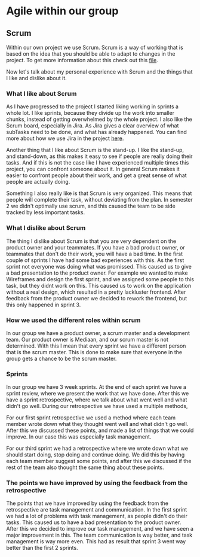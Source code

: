 # Agile within our group

## Scrum
Within our own project we use Scrum. Scrum is a way of working that is based on the idea that you should be able to adapt to changes in the project. To get more information about this check out this [file](Scrum.md).

Now let's talk about my personal experience with Scrum and the things that I like and dislike about it.

### What I like about Scrum
As I have progressed to the project I started liking working in sprints a whole lot. I like sprints, because they divide up the work into smaller chunks, instead of getting overwhelmed by the whole project. I also like the Scrum board, especially in Jira. As Jira gives a clear overview of what subTasks need to be done, and what has already happened. You can find more about how we use Jira in the project [here](Jira.md).

Another thing that I like about Scrum is the stand-up. I like the stand-up, and stand-down, as this makes it easy to see if people are really doing their tasks. And if this is not the case like I have experienced multiple times this project, you can confront someone about it. In general Scrum makes it easier to confront people about their work, and get a great sense of what people are actually doing.

Something I also really like is that Scrum is very organized. This means that people will complete their task, without deviating from the plan. In semester 2 we didn't optimally use scrum, and this caused the team to be side tracked by less important tasks. 

### What I dislike about Scrum
The thing I dislike about Scrum is that you are very dependent on the product owner and your teammates. If you have a bad product owner, or teammates that don't do their work, you will have a bad time. In the first couple of sprints I have had some bad experiences with this. As the first sprint not everyone was doing what was promissed. This caused us to give a bad presentation to the product owner. For example we wanted to make Wireframes and design the first sprint, and we assigned some people to this task, but they didnt work on this. This caused us to work on the application without a real design, which resulted in a pretty lackluster frontend. After feedback from the product owner we decided to rework the frontend, but this only happened in sprint 3. 

### How we used the different roles within scrum
In our group we have a product owner, a scrum master and a development team. Our product owner is Mediaan, and our scrum master is not determined. With this I mean that every sprint we have a different person that is the scrum master. This is done to make sure that everyone in the group gets a chance to be the scrum master. 

### Sprints
In our group we have 3 week sprints. At the end of each sprint we have a sprint review, where we present the work that we have done. After this we have a sprint retrospective, where we talk about what went well and what didn't go well. During our retrospective we have used a multiple methods, 

For our first sprint retrospective we used a method where each team member wrote down what they thought went well and what didn't go well. After this we discussed these points, and made a list of things that we could improve. In our case this was especially task management. 

For our third sprint we had a retrospective where we wrote down what we should start doing, stop doing and continue doing. We did this by having each team member suggest some points, and after this we discussed if the rest of the team also thought the same thing about these points.

### The points we have improved by using the feedback from the retrospective
The points that we have improved by using the feedback from the retrospective are task management and communication. In the first sprint we had a lot of problems with task management, as people didn't do their tasks. This caused us to have a bad presentation to the product owner. After this we decided to improve our task management, and we have seen a major improvement in this. The team communication is way better, and task management is way more even. This had as result that sprint 3 went way better than the first 2 sprints. 